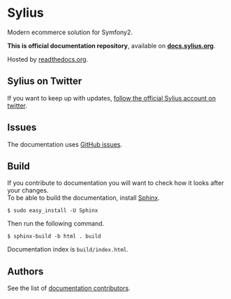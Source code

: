 Sylius
======

Modern ecommerce solution for Symfony2.

**This is official documentation repository**, available on [**docs.sylius.org**](http://docs.sylius.org). 

Hosted by [readthedocs.org](http://readthedocs.org).

Sylius on Twitter
-----------------

If you want to keep up with updates, [follow the official Sylius account on twitter](http://twitter.com/Sylius).

Issues
------

The documentation uses [GitHub issues](https://github.com/Sylius/Sylius-Docs/issues).

Build
-----

If you contribute to documentation you will want to check how it looks after your changes.  
To be able to build the documentation, install [Sphinx](http://sphinx-doc.org/).

```
$ sudo easy_install -U Sphinx
```

Then run the following command.

```
$ sphinx-build -b html . build
```

Documentation index is `build/index.html`.

Authors
-------

See the list of [documentation contributors](http://github.com/Sylius/Sylius-Docs/contributors).
